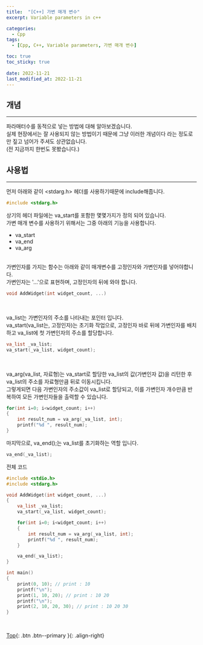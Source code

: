 ```yaml
---
title:  "[C++] 가변 매개 변수"
excerpt: Variable parameters in c++

categories:
  - Cpp
tags:
  - [Cpp, C++, Variable parameters, 가변 매개 변수]

toc: true
toc_sticky: true
 
date: 2022-11-21
last_modified_at: 2022-11-21
---
```


## 개념
---
파라매터수를 동적으로 넣는 방법에 대해 알아보겠습니다. <br>
실제 현장에서는 잘 사용되지 않는 방법이기 때문에 그냥 이러한 개념이다 라는 정도로만 짚고 넘어가 주셔도 상관없습니다. <br>
(전 지금까지 한번도 못봤습니다.)


## 사용법
---

먼저 아래와 같이 <stdarg.h> 헤더를 사용하기때문에 include해줍니다.<br>
```c++
#include <stdarg.h>
```
상기의 헤더 파일에는 va_start를 포함한 몇몇가지가 정의 되어 있습니다.<br>
가변 매개 변수를 사용하기 위해서는 그중 아래의 기능을 사용합니다.<br>
* va_start
* va_end
* va_arg
<br><br>

가변인자를 가지는 함수는 아래와 같이 매개변수를 고정인자와 가변인자를 넣어야합니다.<br>
가변인자는 '...'으로 표현하며, 고정인자의 뒤에 와야 합니다. <br>
```c++
void AddWidget(int widget_count, ...)
```
<br>

va_list는 가변인자의 주소를 나타내는 포인터 입니다.<br>
va_start(va_list는, 고정인자)는 초기화 작업으로, 고정인자 바로 뒤에 가변인자를 배치하고 va_list에 첫 가변인자의 주소를 할당합니다.<br>
```c++
va_list _va_list;
va_start(_va_list, widget_count);
```
<br>

va_arg(va_list, 자료형)는 va_start로 할당한 va_list의 값(가변인자 값)을 리턴한 후 va_list의 주소를 자료형만큼 뒤로 이동시킵니다. <br>
그렇게되면 다음 가변인자의 주소값이 va_list로 할당되고, 이를 가변인자 개수만큼 반복하여 모든 가변인자들을 출력할 수 있습니다. <br>
```c++
for(int i=0; i<widget_count; i++)
{
    int result_num = va_arg(_va_list, int);
    printf("%d ", result_num);
}
```

마지막으로, va_end();는 va_list를 초기화하는 역할 입니다.
```c++
va_end(_va_list);
```

전체 코드
```c++
#include <stdio.h>
#include <stdarg.h>

void AddWidget(int widget_count, ...)
{
    va_list _va_list;
    va_start(_va_list, widget_count);

    for(int i=0; i<widget_count; i++)
    {
        int result_num = va_arg(_va_list, int);
        printf("%d ", result_num);
    }

    va_end(_va_list);
}

int main()
{
    print(0, 10); // print : 10
    printf("\n");
    print(1, 10, 20); // print : 10 20
    printf("\n");
    print(2, 10, 20, 30); // print : 10 20 30 
}
```


<br>

[Top](#){: .btn .btn--primary }{: .align-right}